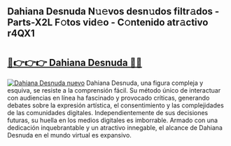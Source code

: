 ## Dahiana Desnuda N𝚞𝚎vos desn𝚞dos filtr𝚊dos - Parts-X2L F𝚘tos vid𝚎o - C𝚘ntenido atr𝚊ctivo r4QX1

# <h2><a href="http://mb2noc.tromn.icu/?c=Dahiana+Desnuda">🔗👉👉👉 Dahiana Desnuda 🔗🔗</a></h2>

[![Dahiana Desnuda nuevo](https://i.imgur.com/pEAQMta.gif)](http://mb2noc.tromn.icu/?c=Dahiana+Desnuda)
Dahiana Desnuda, una figura compleja y esquiva, se resiste a la comprensión fácil. Su método único de interactuar con audiencias en línea ha fascinado y provocado críticas, generando debates sobre la expresión artística, el consentimiento y las complejidades de las comunidades digitales. Independientemente de sus decisiones futuras, su huella en los medios digitales es imborrable. Armado con una dedicación inquebrantable y un atractivo innegable, el alcance de Dahiana Desnuda en el mundo virtual es expansivo.
